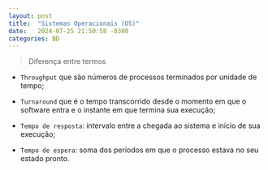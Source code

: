 ```yaml
---
layout: post
title:  "Sistemas Operacionais (OS)"
date:   2024-07-25 21:50:58 -0300
categories: BD
---
```


> Diferença entre termos

- `Throughput` que são números de processos terminados por unidade de tempo; 

- `Turnaround` que é o tempo transcorrido desde o momento em que o software entra e o instante em que termina sua execução; 

- `Tempo de resposta`: intervalo entre a chegada ao sistema e inicio de sua execução; 

- `Tempo de espera`: soma dos períodos em que o processo estava no seu estado pronto.
